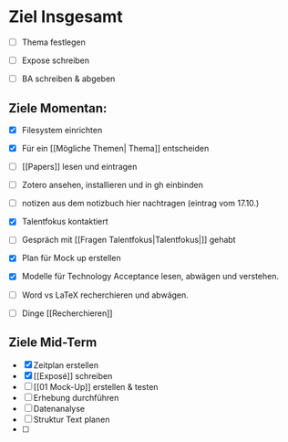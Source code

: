 # Ziel Insgesamt

- [ ] Thema festlegen

- [ ] Expose schreiben

- [ ] BA schreiben & abgeben

## Ziele Momentan: 

- [x] Filesystem einrichten
- [x] Für ein [[Mögliche Themen| Thema]] entscheiden
- [ ] [[Papers]] lesen und eintragen
- [ ] Zotero ansehen, installieren und in gh einbinden
- [ ] notizen aus dem notizbuch hier nachtragen (eintrag vom 17.10.)
- [x] Talentfokus kontaktiert
- [ ] Gespräch mit [[Fragen Talentfokus|Talentfokus|]] gehabt
- [x] Plan für Mock up erstellen
- [x] Modelle für Technology Acceptance lesen, abwägen und verstehen. 
- [ ] Word vs LaTeX recherchieren und abwägen.
- [ ] Dinge [[Recherchieren]]


## Ziele Mid-Term

- [x] Zeitplan erstellen
- [x] [[Exposé]] schreiben
- [ ] [[01 Mock-Up]] erstellen & testen
- [ ] Erhebung durchführen
- [ ] Datenanalyse
- [ ] Struktur Text planen
- [ ] 